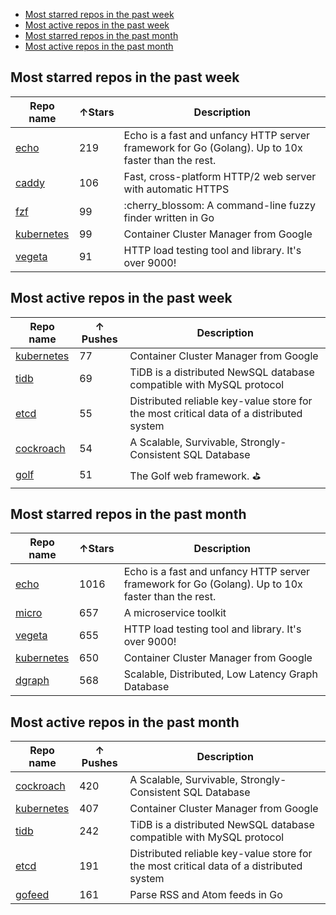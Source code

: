 -   [Most starred repos in the past week](#most-starred-repos-in-the-past-week)
-   [Most active repos in the past week](#most-active-repos-in-the-past-week)
-   [Most starred repos in the past month](#most-starred-repos-in-the-past-month)
-   [Most active repos in the past month](#most-active-repos-in-the-past-month)

Most starred repos in the past week
-----------------------------------

| Repo name                                              | ↑Stars | Description                                                                                       |
|--------------------------------------------------------|---------|---------------------------------------------------------------------------------------------------|
| [echo](https://github.com/labstack/echo)               | 219     | Echo is a fast and unfancy HTTP server framework for Go (Golang). Up to 10x faster than the rest. |
| [caddy](https://github.com/mholt/caddy)                | 106     | Fast, cross-platform HTTP/2 web server with automatic HTTPS                                       |
| [fzf](https://github.com/junegunn/fzf)                 | 99      | :cherry\_blossom: A command-line fuzzy finder written in Go                                       |
| [kubernetes](https://github.com/kubernetes/kubernetes) | 99      | Container Cluster Manager from Google                                                             |
| [vegeta](https://github.com/tsenart/vegeta)            | 91      | HTTP load testing tool and library. It's over 9000!                                               |

Most active repos in the past week
----------------------------------

| Repo name                                              | ↑ Pushes | Description                                                                             |
|--------------------------------------------------------|----------|-----------------------------------------------------------------------------------------|
| [kubernetes](https://github.com/kubernetes/kubernetes) | 77       | Container Cluster Manager from Google                                                   |
| [tidb](https://github.com/pingcap/tidb)                | 69       | TiDB is a distributed NewSQL database compatible with MySQL protocol                    |
| [etcd](https://github.com/coreos/etcd)                 | 55       | Distributed reliable key-value store for the most critical data of a distributed system |
| [cockroach](https://github.com/cockroachdb/cockroach)  | 54       | A Scalable, Survivable, Strongly-Consistent SQL Database                                |
| [golf](https://github.com/dinever/golf)                | 51       | The Golf web framework. :golf:                                                          |

Most starred repos in the past month
------------------------------------

| Repo name                                              | ↑Stars | Description                                                                                       |
|--------------------------------------------------------|---------|---------------------------------------------------------------------------------------------------|
| [echo](https://github.com/labstack/echo)               | 1016    | Echo is a fast and unfancy HTTP server framework for Go (Golang). Up to 10x faster than the rest. |
| [micro](https://github.com/micro/micro)                | 657     | A microservice toolkit                                                                            |
| [vegeta](https://github.com/tsenart/vegeta)            | 655     | HTTP load testing tool and library. It's over 9000!                                               |
| [kubernetes](https://github.com/kubernetes/kubernetes) | 650     | Container Cluster Manager from Google                                                             |
| [dgraph](https://github.com/dgraph-io/dgraph)          | 568     | Scalable, Distributed, Low Latency Graph Database                                                 |

Most active repos in the past month
-----------------------------------

| Repo name                                              | ↑ Pushes | Description                                                                             |
|--------------------------------------------------------|----------|-----------------------------------------------------------------------------------------|
| [cockroach](https://github.com/cockroachdb/cockroach)  | 420      | A Scalable, Survivable, Strongly-Consistent SQL Database                                |
| [kubernetes](https://github.com/kubernetes/kubernetes) | 407      | Container Cluster Manager from Google                                                   |
| [tidb](https://github.com/pingcap/tidb)                | 242      | TiDB is a distributed NewSQL database compatible with MySQL protocol                    |
| [etcd](https://github.com/coreos/etcd)                 | 191      | Distributed reliable key-value store for the most critical data of a distributed system |
| [gofeed](https://github.com/mmcdole/gofeed)            | 161      | Parse RSS and Atom feeds in Go                                                          |
